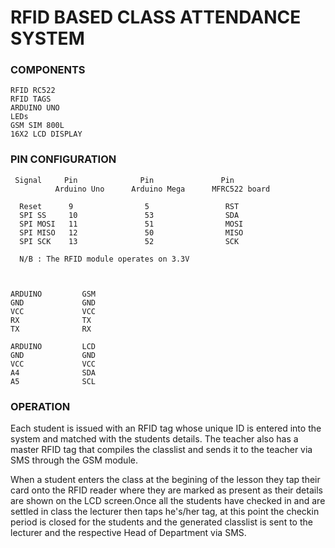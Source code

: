 # RFID BASED CLASS ATTENDANCE SYSTEM

### COMPONENTS
	RFID RC522 
	RFID TAGS
	ARDUINO UNO
	LEDs
	GSM SIM 800L
	16X2 LCD DISPLAY

### PIN CONFIGURATION

	 Signal     Pin              Pin               Pin
              Arduino Uno      Arduino Mega      MFRC522 board
   
      Reset      9                5                 RST
      SPI SS     10               53                SDA
      SPI MOSI   11               51                MOSI
      SPI MISO   12               50                MISO
      SPI SCK    13               52                SCK
   	
      N/B : The RFID module operates on 3.3V



   	ARDUINO 		GSM
   	GND				GND
   	VCC				VCC
   	RX				TX
   	TX 				RX

   	ARDUINO 		LCD
   	GND 			GND
   	VCC 			VCC
   	A4				SDA
   	A5				SCL


### OPERATION

Each student is issued with an RFID tag whose unique ID is entered into the system and matched with the students details.
The teacher also has a master RFID tag that compiles the classlist and sends it to the teacher via SMS through the GSM module.

When a student enters the class at the begining of the lesson they tap their card onto the RFID reader where they are marked as present as their details are shown on the LCD screen.Once all the students have checked in and are settled in class the lecturer then taps he's/her tag, at this point the checkin period is closed for the students and the generated classlist is sent to the lecturer and the respective Head of Department via SMS.